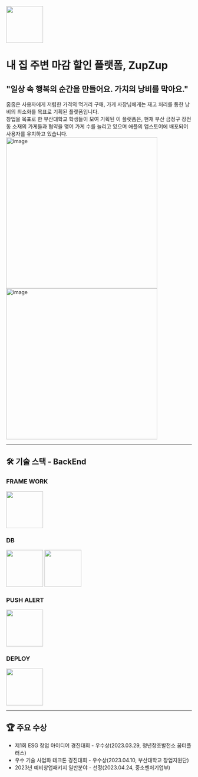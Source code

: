 <img width="100" height="100" src="https://github.com/zer0who/ZupZup_BackEnd/assets/64959985/e5775176-683e-4c8e-87dd-739e8b5cb85a">  

# 내 집 주변 마감 할인 플랫폼, ZupZup

## "일상 속 행복의 순간을 만들어요. 가치의 낭비를 막아요."  
줍줍은 사용자에게 저렴한 가격의 먹거리 구매, 가게 사장님에게는 재고 처리를 통한 낭비의 최소화를 목표로 기획된 플랫폼입니다.  
창업을 목표로 한 부산대학교 학생들이 모여 기획된 이 플랫폼은, 현재 부산 금정구 장전동 소재의 가게들과 협약을 맺어 가게 수를 늘리고 있으며 애플의 앱스토어에 배포되어 사용자를 유치하고 있습니다.  
<img width="410" alt="image" src="https://github.com/zer0who/ZupZup_BackEnd/assets/64959985/9c965992-d57d-481b-a2c8-dece5fa9ffd4"> <img width="410" alt="image" src="https://github.com/zer0who/ZupZup_BackEnd/assets/64959985/f97c38d6-1d37-4a91-bcfb-e27f3192652a">

---
## 🛠️ 기술 스택 - BackEnd
### FRAME WORK 
<img height="100" src="https://github.com/zer0who/ZupZup_BackEnd/assets/64959985/07dd18a2-b335-49dd-abdb-5e4e7acfea0e">

### DB 
<img height="100" src="https://github.com/zer0who/ZupZup_BackEnd/assets/64959985/b8a380de-bd73-414b-a497-64a3615fb7dc"> 
<img height="100" src="https://github.com/zer0who/ZupZup_BackEnd/assets/64959985/5e99ee33-a49d-4d7d-8e79-4f5aa63a3ff0">

### PUSH ALERT 
<img height="100" src="https://github.com/zer0who/ZupZup_BackEnd/assets/64959985/07103995-558b-4448-a4ab-38261e619f5c"> 

### DEPLOY
<img height="100" src="https://github.com/zer0who/ZupZup_BackEnd/assets/64959985/e6c6b8cf-37f1-4b39-9046-b3e45338ac1b"> 

---
## 🏆 주요 수상
+ 제1회 ESG 창업 아이디어 경진대회 - 우수상(2023.03.29, 청년창조발전소 꿈터플러스)
+ 우수 기술 사업화 테크톤 경진대회 - 우수상(2023.04.10, 부산대학교 창업지원단)
+ 2023년 예비창업패키지 일반분야 - 선정(2023.04.24, 중소벤처기업부)
